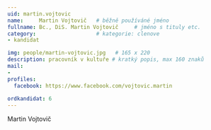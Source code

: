 ```yaml
---
uid: martin.vojtovic
name:     Martin Vojtovič  	# běžně používáné jméno
fullname: Bc., DiS. Martin Vojtovič  	# jméno s tituly etc.
category:                   # kategorie: clenove
- kandidat

img: people/martin-vojtovic.jpg   # 165 x 220
description: pracovník v kultuře # kratký popis, max 160 znaků
mail:
- 
profiles:
  facebook: https://www.facebook.com/vojtovic.martin
  
ordkandidat: 6
---
```


Martin Vojtovič  
